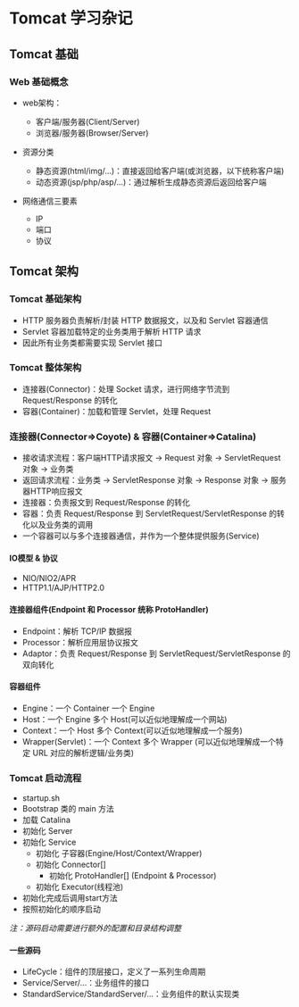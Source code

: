 # Tomcat 学习杂记

## Tomcat 基础

### Web 基础概念

- web架构：
  - 客户端/服务器(Client/Server)
  - 浏览器/服务器(Browser/Server)

- 资源分类
  - 静态资源(html/img/...)：直接返回给客户端(或浏览器，以下统称客户端)
  - 动态资源(jsp/php/asp/...)：通过解析生成静态资源后返回给客户端

- 网络通信三要素
  - IP
  - 端口
  - 协议


## Tomcat 架构

### Tomcat 基础架构

- HTTP 服务器负责解析/封装 HTTP 数据报文，以及和 Servlet 容器通信
- Servlet 容器加载特定的业务类用于解析 HTTP 请求
- 因此所有业务类都需要实现 Servlet 接口

### Tomcat 整体架构

- 连接器(Connector)：处理 Socket 请求，进行网络字节流到 Request/Response 的转化
- 容器(Container)：加载和管理 Servlet，处理 Request

### 连接器(Connector$\Rightarrow$Coyote) & 容器(Container$\Rightarrow$Catalina)

- 接收请求流程：客户端HTTP请求报文 $\rightarrow$ Request 对象 $\rightarrow$ ServletRequest 对象 $\rightarrow$ 业务类
- 返回请求流程：业务类 $\rightarrow$ ServletResponse 对象 $\rightarrow$ Response 对象 $\rightarrow$ 服务器HTTP响应报文
- 连接器：负责报文到 Request/Response 的转化
- 容器：负责 Request/Response 到 ServletRequest/ServletResponse 的转化以及业务类的调用
- 一个容器可以与多个连接器通信，并作为一个整体提供服务(Service)

#### IO模型 & 协议

- NIO/NIO2/APR
- HTTP1.1/AJP/HTTP2.0

#### 连接器组件(Endpoint 和 Processor 统称 ProtoHandler)

- Endpoint：解析 TCP/IP 数据报
- Processor：解析应用层协议报文
- Adaptor：负责 Request/Response 到 ServletRequest/ServletResponse 的双向转化

#### 容器组件

- Engine：一个 Container 一个 Engine
- Host：一个 Engine 多个 Host(可以近似地理解成一个网站)
- Context：一个 Host 多个 Context(可以近似地理解成一个服务)
- Wrapper(Servlet)：一个 Context 多个 Wrapper (可以近似地理解成一个特定 URL 对应的解析逻辑/业务类)

### Tomcat 启动流程

- startup.sh
- Bootstrap 类的 main 方法
- 加载 Catalina 
- 初始化 Server
- 初始化 Service
  - 初始化 子容器(Engine/Host/Context/Wrapper)
  - 初始化 Connector[]
    - 初始化 ProtoHandler[] (Endpoint & Processor)
  - 初始化 Executor(线程池)
- 初始化完成后调用start方法
- 按照初始化的顺序启动

*注：源码启动需要进行额外的配置和目录结构调整*

#### 一些源码

- LifeCycle：组件的顶层接口，定义了一系列生命周期
- Service/Server/...：业务组件的接口
- StandardService/StandardServer/...：业务组件的默认实现类